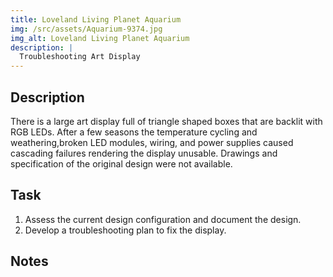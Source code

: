```yaml
---
title: Loveland Living Planet Aquarium
img: /src/assets/Aquarium-9374.jpg
img_alt: Loveland Living Planet Aquarium
description: |
  Troubleshooting Art Display
---
```

## Description
There is a large art display full of triangle shaped boxes that are backlit with RGB LEDs. After a few seasons the temperature cycling and weathering,broken LED modules, wiring, and power supplies caused cascading failures rendering the display unusable. Drawings and specification of the original design were not available.

## Task
1. Assess the current design configuration and document the design.
2. Develop a troubleshooting plan to fix the display.

## Notes
